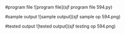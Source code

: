 #program file
![program file](sjf program file 594.py)

#sample output
![sample output](sjf sample op 594.png)

#tested output
![tested output](sjf testing op 594.png)
